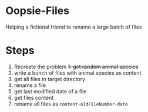 # Oopsie-Files
Helping a fictional friend to rename a large batch of files

# Steps
1. Recreate the problem
  ~~1. get random animal species~~
  1. write a bunch of files with animal species as content
1. get all files in target directory
1. rename a file
1. get last modified date of a file
1. get files content
1. rename all files as `content-oldFileNumber-date`

